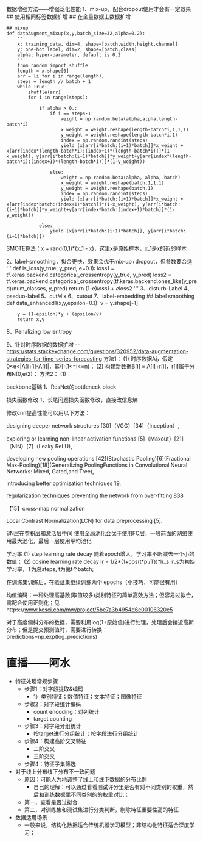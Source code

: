 数据增强方法——增强泛化性能
1、mix-up，配合dropout使用才会有一定效果
    ## 使用相同标签数据扩增
    ## 在全量数据上数据扩增
    
    ## mixup
    def dataAugment_mixup(x,y,batch_size=32,alpha=0.2):
        '''
        x: training_data, dim=4, shape=[batch,width,height,channel]
        y: one-hot label, dim=2, shape=[batch,class]
        alpha: hyper-parameter, default is 0.2
        '''
        from random import shuffle
        length = x.shape[0]
        arr = [i for i in range(length)]
        steps = length // batch + 1
        while True:
            shuffle(arr)
            for i in range(steps):

                if alpha > 0.:
                    if i == steps-1:
                        weight = np.random.beta(alpha,alpha,length-batch*i)
                        x_weight = weight.reshape(length-batch*i,1,1,1)
                        y_weight = weight.reshape(length-batch*i,1)
                        index = np.random.randint(steps)
                        yield (x[arr[i*batch:(i+1)*batch]]*x_weight + x[arr[index*(length-batch*i):(index+1)*(length-batch*i)]]*(1-x_weight), y[arr[i*batch:(i+1)*batch]]*y_weight+y[arr[index*(length-batch*i):(index+1)*(length-batch*i)]]*(1-y_weight))

                    else:
                        weight = np.random.beta(alpha, alpha, batch)
                        x_weight = weight.reshape(batch,1,1,1)
                        y_weight = weight.reshape(batch,1)
                        index = np.random.randint(steps)
                        yield (x[arr[i*batch:(i+1)*batch]]*x_weight + x[arr[index*batch:(index+1)*batch]]*(1-x_weight), y[arr[i*batch:(i+1)*batch]]*y_weight+y[arr[index*batch:(index+1)*batch]]*(1-y_weight))

                else:
                    yield (x[arr[i*batch:(i+1)*batch]], y[arr[i*batch:(i+1)*batch]])
        
SMOTE算法：x + rand(0,1)*(x_1 - x)，这里x是原始样本，x_1是x的近邻样本    
    
2、label-smoothing，拟合更快，效果会优于mix-up+dropout，但参数要合适
    '''
    def ls_loss(y_true, y_pred, e=0.1):
        loss1 = tf.keras.backend.categorical_crossentropy(y_true, y_pred)
        loss2 = tf.keras.backend.categorical_crossentropy(tf.keras.backend.ones_like(y_pred)/num_classes, y_pred)
        return (1-e)*loss1 + e*loss2
    '''
3、disturb-Label
4、pseduo-label
5、cutMix
6、cutout
7、label-embedding
    ## label smoothing
    def data_enhanced1(x,y,epsilon=0.1):
        v = y.shape[-1]

        y = (1-epsilon)*y + (epsilon/v)
        return x,y


8、Penalizing low entropy

9、针对时序数据的数据扩增
   -- https://stats.stackexchange.com/questions/320952/data-augmentation-strategies-for-time-series-forecasting
   方法1：
    (1) 时序数据A[i](1<=i<=n)，假定0<e<|A[i+1]-A[i]|，其中(1<=i<=n)；
    (2) 构建新数据B[i] = A[i]+r[i]，r[i]属于分布N(0,e/2)；
   方法2：
    (1) 



backbone基础
1、ResNet的bottleneck block



损失函数修改
1、长尾问题损失函数修改，直接改信息熵



修改cnn提高性能可以用以下方法： 

designing deeper network structures [30]（VGG）[34]（Inception）,

exploring or learning non-linear activation functions [5]（Maxout）[21]（NIN）[7]（Leaky ReLU),

developing new pooling operations [42](Stochastic Pooling)[6](Fractional Max-Pooling)[18](Generalizing PoolingFunctions in Convolutional Neural Networks: Mixed, Gated,and Tree), 

introducing better optimization techniques [19](DeeplySupervisedNets),

regularization techniques preventing the network from over-ﬁtting [8](Dropout)[38](DropConnect)

【15】cross-map normalization 

Local Contrast Normalization(LCN) for data preprocessing [5].


BN层在卷积层和激活层中间
使用全局池化会优于使用FC层，一般前面的网络使用最大池化，最后一层使用平均池化


学习率
(1) step learning rate decay
    随着epoch增大，学习率不断减去一个小的数值；
(2) cosine learning rate decay
    lr = 1/2*(1+cos(t*pi/T))*lr_s  lr_s为初始学习率，T为总steps, t为第t个batch;


在训练集训练后，在验证集继续训练两个 epochs（小技巧，可能很有用）

均值编码：一种处理高基数(取值较多)类别特征的简单高效方法；但容易过拟合，需配合使用正则化；见https://www.kesci.com/mw/project/5be7a3b4954d6e00106320e5

对于高度偏斜分布的数据，需要利用log(1+原始值)进行处理，处理后会接近高斯分布；但是提交预测值时，需要进行转换：predictions=np.exp(log_predictions)  


# 直播——阿水
+ 特征处理常规步骤
    + 步骤1：对字段提取&编码
        + 1）类别特征；数值特征；文本特征；图像特征
    + 步骤2：对字段统计编码
        + count encoding：对列统计
        + target counting
    + 步骤3：对字段分组统计
        + 按target进行分组统计；按字段进行分组统计
    + 步骤4：构建高阶交叉特征
        + 二阶交叉
        + 三阶交叉
    + 步骤4：特征子集筛选
+ 对于线上分布线下分布不一致问题
    + 原因：可能人为地调整了线上和线下数据的分布比例
        + 自己的理解：可以通过看看测试评分里是否有对不同类别的权重，然后和训练数据里不同类别的的权重对比；
    + 第一，查看是否过拟合
    + 第二，对训练集和测试集进行分类判断，剔除特征重要性高的特征
+ 数据适用场景
    + 一般来说，结构化数据适合传统机器学习模型；非结构化特征适合深度学习；
  